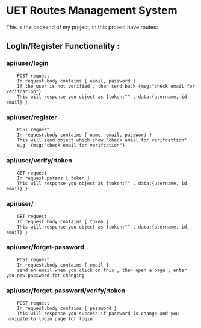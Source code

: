
# UET Routes Management System

This is the backend of my project, in this project have routes:

## LogIn/Register Functionality :

### api/user/login 

        POST request
        In request.body contains { eamil, password }
        If the user is not verified , then send back {msg:"check email for verifcation"}
        This will response you object as {token:"" , data:{username, id, email} }

### api/user/register

        POST request
        In request.body contains { name, email, password }
        This will send object which show "check email for verifcattion"
        e,g  {msg:"check email for verifcation"}

### api/user/verify/:token

        GET request 
        In request.params { token }
        This will response you object as {token:"" , data:{username, id, email} }

### api/user/

        GET request 
        In request.body contains { token }
        This will response you object as {token:"" , data:{username, id, email} }

### api/user/forget-password

        POST request
        In request.body contains { email }
        send an email when you click on this , then open a page , enter you new password for changing

### api/user/forget-password/verify/:token

        POST request
        In request.body contains { password } 
        This will response you success if password is change and you navigate to login page for login

    




